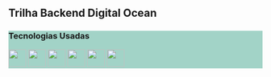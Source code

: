 <h2>Trilha Backend Digital Ocean</h2>

<div style="display:block-inline;background-color:#a2d3c7;">
    <h3>Tecnologias Usadas</h3>
    <img width="35px" src="https://cdn.jsdelivr.net/gh/devicons/devicon/icons/javascript/javascript-original.svg" />
    <img width="35px" src="https://cdn.jsdelivr.net/gh/devicons/devicon/icons/nodejs/nodejs-plain-wordmark.svg" />
    <img width="35px" src="https://cdn.jsdelivr.net/gh/devicons/devicon/icons/express/express-original-wordmark.svg" />
    <img width="35px" src="https://cdn.jsdelivr.net/gh/devicons/devicon/icons/npm/npm-original-wordmark.svg" />
    <img width="35px" src="https://cdn.jsdelivr.net/gh/devicons/devicon/icons/vscode/vscode-original-wordmark.svg" />
    <img width="35px" src="https://cdn.jsdelivr.net/gh/devicons/devicon/icons/mongodb/mongodb-original-wordmark.svg" />
</div>